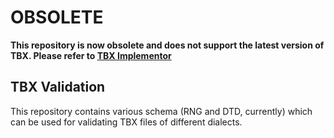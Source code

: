 # OBSOLETE

**This repository is now obsolete and does not support the latest version of TBX.  Please refer to [TBX Implementor](https://byutrg.github.io/TBX-Implementor/)**

## TBX Validation

This repository contains various schema (RNG and DTD, currently) which can be used for validating TBX files of different dialects.
